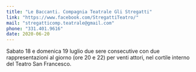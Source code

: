 ```yaml
---
title: "Le Baccanti. Compagnia Teatrale Gli Stregatti"
link: "https://www.facebook.com/StregattiTeatro/"
mail: "stregatticomp.teatrale@gmail.com"
phone: "331.401.9616"
date: 2020-06-20
---
```


Sabato 18 e domenica 19 luglio due sere consecutive con due rappresentazioni al giorno (ore 20 e 22) per venti attori, nel cortile interno del Teatro San Francesco.
